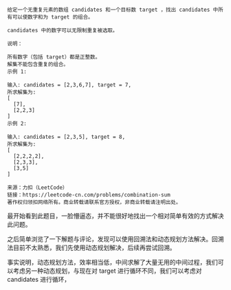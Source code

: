 ```
给定一个无重复元素的数组 candidates 和一个目标数 target ，找出 candidates 中所有可以使数字和为 target 的组合。

candidates 中的数字可以无限制重复被选取。

说明：

所有数字（包括 target）都是正整数。
解集不能包含重复的组合。 
示例 1:

输入: candidates = [2,3,6,7], target = 7,
所求解集为:
[
  [7],
  [2,2,3]
]
示例 2:

输入: candidates = [2,3,5], target = 8,
所求解集为:
[
  [2,2,2,2],
  [2,3,3],
  [3,5]
]

来源：力扣（LeetCode）
链接：https://leetcode-cn.com/problems/combination-sum
著作权归领扣网络所有。商业转载请联系官方授权，非商业转载请注明出处。
```


最开始看到此题目，一脸懵逼态，并不能很好地找出一个相对简单有效的方式解决此问题。

之后简单浏览了一下解题与评论，发现可以使用回溯法和动态规划方法解决。回溯法目前不太熟悉，我们先使用动态规划解决，后续再尝试回溯。

事实说明，动态规划方法，效率相当低，中间求解了大量无用的中间过程，我们可以考虑另一种动态规划，与现在对 target 进行循环不同，我们可以考虑对 candidates 进行循环，